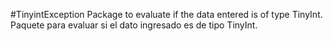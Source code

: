 #TinyintException
Package to evaluate if the data entered is of type TinyInt.
Paquete para evaluar si el dato ingresado es de tipo TinyInt.
